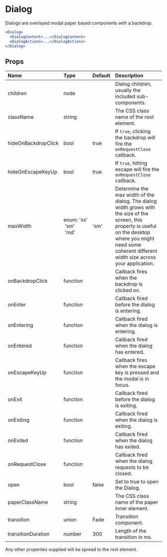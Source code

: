 Dialog
======

Dialogs are overlayed modal paper based components with a backdrop.

```jsx
<Dialog>
  <DialogContent>...</DialogContent>
  <DialogActions>...</DialogActions>
</Dialog>
```

Props
-----

| Name | Type | Default | Description |
|:-----|:-----|:--------|:------------|
| children | node |  | Dialog children, usually the included sub-components. |
| className | string |  | The CSS class name of the root element. |
| hideOnBackdropClick | bool | true | If `true`, clicking the backdrop will fire the `onRequestClose` callback. |
| hideOnEscapeKeyUp | bool | true | If `true`, hitting escape will fire the `onRequestClose` callback. |
| maxWidth | enum:&nbsp;'xs'<br>&nbsp;'sm'<br>&nbsp;'md'<br> | 'sm' | Determine the max width of the dialog. The dialog width grows with the size of the screen, this property is useful on the desktop where you might need some coherent different width size across your application. |
| onBackdropClick | function |  | Callback fires when the backdrop is clicked on. |
| onEnter | function |  | Callback fired before the dialog is entering. |
| onEntering | function |  | Callback fired when the dialog is entering. |
| onEntered | function |  | Callback fired when the dialog has entered. |
| onEscapeKeyUp | function |  | Callback fires when the escape key is pressed and the modal is in focus. |
| onExit | function |  | Callback fired before the dialog is exiting. |
| onExiting | function |  | Callback fired when the dialog is exiting. |
| onExited | function |  | Callback fired when the dialog has exited. |
| onRequestClose | function |  | Callback fired when the dialog requests to be closed. |
| open | bool | false | Set to true to open the Dialog. |
| paperClassName | string |  | The CSS class name of the paper inner element. |
| transition | union | Fade | Transition component. |
| transitionDuration | number | 300 | Length of the transition in ms. |

Any other properties supplied will be spread to the root element.

